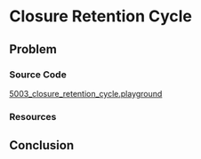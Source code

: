 # Closure Retention Cycle
## Problem

### Source Code
[5003_closure_retention_cycle.playground](https://www.dropbox.com/sh/qjxei16os00pqdh/AAD7SKIBxStQ4AzUwR6X0T4ba?dl=0)


### Resources
## Conclusion
